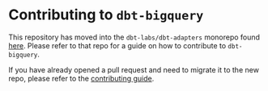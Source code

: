 # Contributing to `dbt-bigquery`

This repository has moved into the `dbt-labs/dbt-adapters` monorepo found
[here](https://www.github.com/dbt-labs/dbt-adapters).
Please refer to that repo for a guide on how to contribute to `dbt-bigquery`.

If you have already opened a pull request and need to migrate it to the new repo, please refer to the
[contributing guide](https://github.com/dbt-labs/dbt-adapters/blob/main/CONTRIBUTING.md#submitting-a-pull-request).
